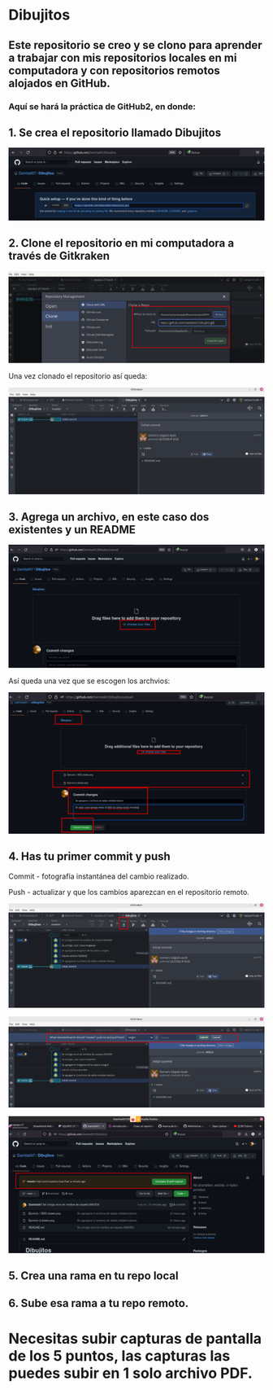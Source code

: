 # Dibujitos

## Este repositorio se creo y se clono para aprender a trabajar con mis repositorios locales en mi computadora y con repositorios remotos alojados en GitHub.

### Aquí se hará la práctica de GitHub2, en donde:


## 1. Se crea el repositorio llamado Dibujitos

![imagen](IMAGEN/Dibujitos1.png)


## 2. Clone el repositorio en mi computadora a través de Gitkraken

![imagen](IMAGEN/Dibujitos2.png)

Una vez clonado el repositorio así queda:

![imagen](IMAGEN/Dibujitos3.png)


## 3. Agrega un archivo, en este caso dos existentes y un README

![imagen](IMAGEN/Dibujitos4.png)

Así queda una vez que se escogen los archvios:

![imagen](IMAGEN/Dibujitos5.png)


## 4. Has tu primer commit y push 
Commit - fotografía instantánea del cambio realizado.

Push - actualizar y que los cambios aparezcan en el repositorio remoto.

![imagen](IMAGEN/Dibujitos6.png)


![imagen](IMAGEN/Dibujitos7.png)


![imagen](IMAGEN/Dibujitos8.png)


## 5. Crea una rama en tu repo local 




## 6. Sube esa rama a tu repo remoto. 





# Necesitas subir capturas de pantalla de los 5 puntos, las capturas las puedes subir en 1 solo archivo PDF.





